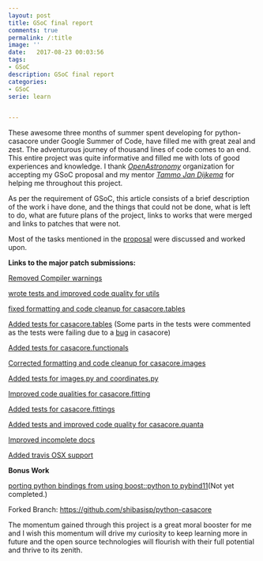 ```yaml
---
layout: post
title: GSoC final report
comments: true
permalink: /:title
image: ''
date:   2017-08-23 00:03:56
tags:
- GSoC
description: GSoC final report
categories:
- GSoC
serie: learn


---
```


These awesome three months of summer spent developing for python-casacore under Google Summer of Code, have filled me with great zeal and zest. The adventurous journey of thousand lines of code comes to an end.  This entire project was quite informative and filled me with lots of good experiences and knowledge. I thank [*OpenAstronomy*](http://openastronomy.org/) organization for accepting my GSoC proposal and my mentor [*Tammo Jan Dijkema*](https://github.com/tammojan)  for helping me throughout this project.

As per the requirement of GSoC, this article consists of a brief description of the work i have done, and the things that could not be done, what is left to do, what are future plans of the project, links to works that were merged and links to patches that were not.

Most of the tasks mentioned in the [proposal](https://storage.googleapis.com/summerofcode-prod.appspot.com/gsoc/core_project/doc/4875372463128576_1491143172_OpenAstronomyGSoC-2017Application3.pdf?Expires=1502555575&GoogleAccessId=summerofcode-prod%40appspot.gserviceaccount.com&Signature=otv3V%2BFfcEqN3FXYjzUa084wvjofrfetgKO75IXGa66oipuayB%2Bt5IA6mEd3zB9YO0ySrD6rcAOGbKM%2B31An5h45ZIgVVr%2BAh%2BOWAyxEDyiFNF9%2BVdKK7zGyhWG2bhrj0rrISBNso4DWEpbcXoZzrActQYb%2BOEhT6PxsEpTfAZLW1G2HO4JVlrMgtWUbAII2Z8U%2FD469cXU%2B7rUzJHCoZuQI18MLI%2BxJgBy8ibg9QVb2L9aWq5Oz3q27p4NoVsCzhhlnWSRybon8UhJgiH160oNKrYqyNC5a6OOI3J%2BfIAsT3zSn%2Bpq7v5qzOglEsXWVuDdoPY4C7kaqy1uZPiKLBQ%3D%3D) were discussed and worked upon. 

**Links to the major patch submissions:**

[Removed Compiler warnings](https://github.com/casacore/python-casacore/pull/86)

[wrote tests and improved code quality for utils](https://github.com/casacore/python-casacore/pull/89)

[fixed formatting and code cleanup for casacore.tables](https://github.com/casacore/python-casacore/pull/98)

[Added tests for casacore.tables](https://github.com/casacore/python-casacore/pull/114) (Some parts in the tests were commented as the tests were failing due to a [bug](https://github.com/casacore/casacore/issues/611) in casacore)

[Added tests for casacore.functionals](https://github.com/casacore/python-casacore/pull/101) 

[Corrected formatting and code cleanup for casacore.images](https://github.com/casacore/python-casacore/pull/107)

[Added tests for images.py and coordinates.py](https://github.com/casacore/python-casacore/pull/106)

[Improved code qualities for casacore.fitting](https://github.com/casacore/python-casacore/pull/109)

[Added tests for casacore.fittings](https://github.com/casacore/python-casacore/pull/110)

[Added tests and improved code quality for casacore.quanta](https://github.com/casacore/python-casacore/pull/113)

[Improved incomplete docs](https://github.com/casacore/python-casacore/pull/117)

[Added travis OSX support](https://github.com/casacore/python-casacore/pull/115/files)

**Bonus Work**

[porting python bindings from using boost::python to pybind11](https://github.com/shibasisp/python-casacore/tree/pybind11)(Not yet completed.)



Forked Branch: https://github.com/shibasisp/python-casacore



The momentum gained through this project is a great moral booster for me and I wish this momentum will drive my curiosity to keep learning more in future and the open source technologies will flourish with their full potential and thrive to its zenith.











